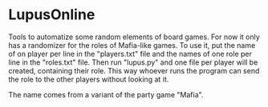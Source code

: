 # LupusOnline
Tools to automatize some random elements of board games.
For now it only has a randomizer for the roles of Mafia-like games.
To use it, put the name of on player per line in the "players.txt" file
and the names of one role per line in the "roles.txt" file.
Then run "lupus.py" and one file per player will be created, containing their role.
This way whoever runs the program can send the role to the other players without
looking at it.

The name comes from a variant of the party game "Mafia".
